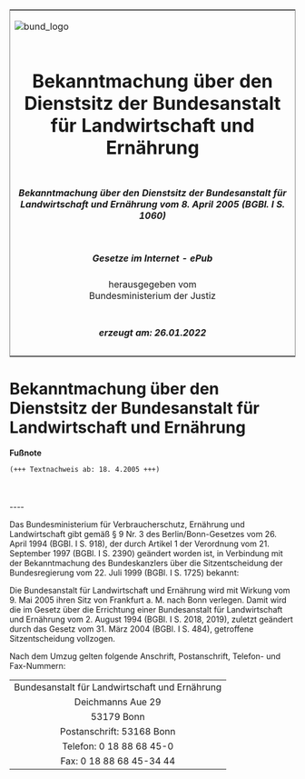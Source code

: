<span id="DECKBLATT.html"></span>

<table border="0" frame="border" width="100%">

<tr valign="top">

<td align="left">

![bund\_logo](BfJ_2021_Web_de_de.gif)

</td>

<td align="right">

 

</td>

</tr>

<tr align="center" valign="middle">

<td colspan="2">

# Bekanntmachung über den Dienstsitz der Bundesanstalt für Landwirtschaft und Ernährung

</td>

</tr>

<tr align="center" valign="middle">

<td colspan="2">

##### Bekanntmachung über den Dienstsitz der Bundesanstalt für Landwirtschaft und Ernährung vom 8. April 2005 (BGBl. I S. 1060)

</td>

</tr>

<tr align="center" valign="middle">

<td colspan="2">

  
  

##### Gesetze im Internet - ePub  
  
herausgegeben vom  
Bundesministerium der Justiz

</td>

</tr>

<tr align="center" valign="bottom">

<td colspan="2">

  
  

##### erzeugt am: 26.01.2022

</td>

</tr>

</table>

<span id="BJNR106000005.html"></span>

# Bekanntmachung über den Dienstsitz der Bundesanstalt für Landwirtschaft und Ernährung

<div>

  
**Fußnote**

<div class="jnhtml">

<div>

<div class="jurAbsatz">

  

``` 
(+++ Textnachweis ab: 18. 4.2005 +++)

 
```

</div>

</div>

</div>

</div>

<span id="BJNR106000005BJNE000100000.html"></span>

###   
\----

<div>

<div class="jnhtml">

<div>

<div class="jurAbsatz">

Das Bundesministerium für Verbraucherschutz, Ernährung und
Landwirtschaft gibt gemäß § 9 Nr. 3 des Berlin/Bonn-Gesetzes vom 26.
April 1994 (BGBl. I S. 918), der durch Artikel 1 der Verordnung vom 21.
September 1997 (BGBl. I S. 2390) geändert worden ist, in Verbindung mit
der Bekanntmachung des Bundeskanzlers über die Sitzentscheidung der
Bundesregierung vom 22. Juli 1999 (BGBl. I S. 1725) bekannt:

</div>

<div class="jurAbsatz">

Die Bundesanstalt für Landwirtschaft und Ernährung wird mit Wirkung vom
9. Mai 2005 ihren Sitz von Frankfurt a. M. nach Bonn verlegen. Damit
wird die im Gesetz über die Errichtung einer Bundesanstalt für
Landwirtschaft und Ernährung vom 2. August 1994 (BGBl. I S. 2018, 2019),
zuletzt geändert durch das Gesetz vom 31. März 2004 (BGBl. I S. 484),
getroffene Sitzentscheidung vollzogen.

</div>

<div class="jurAbsatz">

Nach dem Umzug gelten folgende Anschrift, Postanschrift, Telefon- und
Fax-Nummern:  

|                                                |
| :--------------------------------------------: |
| Bundesanstalt für Landwirtschaft und Ernährung |
|               Deichmanns Aue 29                |
|                   53179 Bonn                   |
|           Postanschrift: 53168 Bonn            |
|            Telefon: 0 18 88 68 45-0            |
|            Fax: 0 18 88 68 45-34 44            |

</div>

</div>

</div>

</div>
